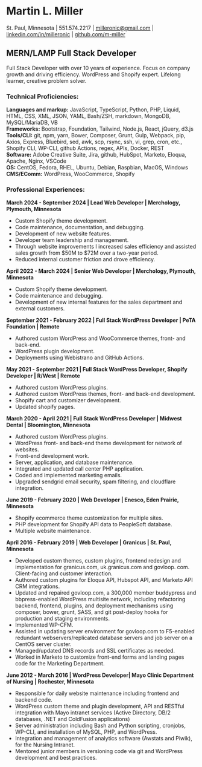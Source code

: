 # Martin L. Miller  
St. Paul, Minnesota | 551.574.2217 | [milleronic@gmail.com](mailto:milleronic@gmail.com) | [linkedin.com/in/milleronic](http://linkedin.com/in/milleronic) | [github.com/m-miller](http://github.com/m-miller)

## MERN/LAMP Full Stack Developer 
Full Stack Developer with over 10 years of experience. Focus on company growth and driving efficiency. WordPress and Shopify expert. Lifelong learner, creative problem solver. 

### **Technical Proficiencies:**
**Languages and markup:** JavaScript, TypeScript, Python, PHP, Liquid, HTML, CSS, XML, JSON, YAML, Bash/ZSH, markdown, MongoDB, MySQL/MariaDB, VB\
**Frameworks:** Bootstrap, Foundation, Tailwind, Node.js, React, jQuery, d3.js\
**Tools/CLI:** git, npm, yarn, Bower, Composer, Grunt, Gulp, Webpack, pip, Axios, Express, Bluebird, sed, awk, scp, rsync, ssh, vi, grep, cron, etc., Shopify CLI, WP-CLI, github Actions, regex, APIs, Docker, REST\
**Software:** Adobe Creative Suite, Jira, github, HubSpot, Marketo, Eloqua, Apache, Nginx, VSCode\
**OS:** CentOS, Fedora, RHEL, Ubuntu, Debian, Raspbian, MacOS, Windows\
**CMS/EComm:** WordPress, WooCommerce, Shopify

### **Professional Experiences:**  
**March 2024 \- September 2024 | Lead Web Developer | Merchology, Plymouth, Minnesota**  
* Custom Shopify theme development.  
* Code maintenance, documentation, and debugging.  
* Development of new website features.  
* Developer team leadership and management.  
* Through website improvements I increased sales efficiency and assisted sales growth from $50M to $72M over a two-year period.  
* Reduced internal customer friction and drove efficiency.

**April 2022 \- March 2024 | Senior Web Developer | Merchology, Plymouth, Minnesota**  
* Custom Shopify theme development.  
* Code maintenance and debugging.  
* Development of new internal features for the sales department and external customers.

**September 2021 \- February 2022 | Full Stack WordPress Developer | PeTA Foundation | Remote**  
* Authored custom WordPress and WooCommerce themes, front- and back-end.  
* WordPress plugin development.  
* Deployments using Webistrano and GitHub Actions.

**May 2021 \- September 2021 | Full Stack WordPress Developer, Shopify Developer | R/West | Remote**  
* Authored custom WordPress plugins.  
* Authored custom WordPress themes, front- and back-end development.  
* Shopify cart and customizer development.  
* Updated shopify pages.

**March 2020 \- April 2021 | Full Stack WordPress Developer | Midwest Dental | Bloomington, Minnesota**  
* Authored custom WordPress plugins.  
* WordPress front- and back-end theme development for network of websites.  
* Front-end development work.  
* Server, application, and database maintenance.  
* Integrated and updated call center PHP application.  
* Coded and implemented marketing emails.  
* Upgraded sendgrid email security, spam filtering, and cloudflare integration.

**June 2019 \- February 2020 | Web Developer | Enesco, Eden Prairie, Minnesota**  
* Shopify ecommerce theme customization for multiple sites.  
* PHP development for Shopify API data to PeopleSoft database.  
* Multiple website maintenance.

**April 2016 \- February 2019 | Web Developer | Granicus | St. Paul, Minnesota**  
* Developed custom themes, custom plugins, frontend redesign and implementation for granicus.com, uk.granicus.com and govloop. com. Client-facing and customer interaction.  
* Authored custom plugins for Eloqua API, Hubspot API, and Marketo API CRM integrations.  
* Updated and repaired govloop.com, a 300,000 member buddypress and bbpress-enabled WordPress multisite network, including refactoring backend, frontend, plugins, and deployment mechanisms using composer, bower, grunt, SASS, and git post-deploy hooks for production and staging environments.  
* Implemented WP-CFM.  
* Assisted in updating server environment for govloop.com to F5-enabled redundant webservers/replicated database servers and job server on a CentOS server cluster.  
* Managed/updated DNS records and SSL certificates as needed.  
* Worked in Marketo to customize front-end forms and landing pages code for the Marketing Department.

**June 2012 \- March 2016 | WordPress Developer| Mayo Clinic Department of Nursing | Rochester, Minnesota**  
* Responsible for daily website maintenance including frontend and backend code.  
* WordPress custom theme and plugin development, API and RESTful integration with Mayo intranet services (Active Directory, DB/2 databases, .NET and ColdFusion applications)  
* Server administration including Bash and Python scripting, cronjobs, WP-CLI, and installation of MySQL, PHP, and WordPress.  
* Integration and management of analytics software (Awstats and Piwik), for the Nursing Intranet.  
* Mentored junior members in versioning code via git and WordPress development and best practices.
